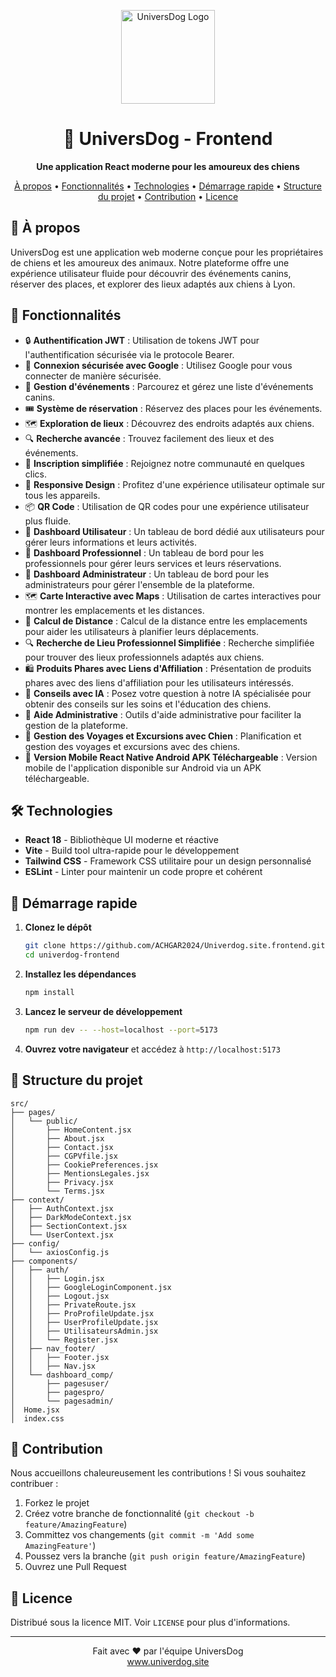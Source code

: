 <p align="center">
  <a href="https://univerdog.site" target="_blank">
    <img src="https://univerdog.site/src/images/logo.png" width="150" alt="UniversDog Logo">
  </a>
</p>

<h1 align="center">🐾 UniversDog - Frontend</h1>

<p align="center">
  <strong>Une application React moderne pour les amoureux des chiens</strong>
</p>

<p align="center">
  <a href="#-à-propos">À propos</a> •
  <a href="#-fonctionnalités">Fonctionnalités</a> •
  <a href="#-technologies">Technologies</a> •
  <a href="#-démarrage-rapide">Démarrage rapide</a> •
  <a href="#-structure-du-projet">Structure du projet</a> •
  <a href="#-contribution">Contribution</a> •
  <a href="#-licence">Licence</a>
</p>

## 📘 À propos

UniversDog est une application web moderne conçue pour les propriétaires de chiens et les amoureux des animaux. Notre plateforme offre une expérience utilisateur fluide pour découvrir des événements canins, réserver des places, et explorer des lieux adaptés aux chiens à Lyon.

## 🌟 Fonctionnalités

- 🔒 **Authentification JWT** : Utilisation de tokens JWT pour l'authentification sécurisée via le protocole Bearer.
- 🔐 **Connexion sécurisée avec Google** : Utilisez Google pour vous connecter de manière sécurisée.
- 🎉 **Gestion d'événements** : Parcourez et gérez une liste d'événements canins.
- 🎟️ **Système de réservation** : Réservez des places pour les événements.
- 🗺️ **Exploration de lieux** : Découvrez des endroits adaptés aux chiens.
- 🔍 **Recherche avancée** : Trouvez facilement des lieux et des événements.
- 📝 **Inscription simplifiée** : Rejoignez notre communauté en quelques clics.
- 📱 **Responsive Design** : Profitez d'une expérience utilisateur optimale sur tous les appareils.
- 📦 **QR Code** : Utilisation de QR codes pour une expérience utilisateur plus fluide.
- 🚀 **Dashboard Utilisateur** : Un tableau de bord dédié aux utilisateurs pour gérer leurs informations et leurs activités.
- 🚀 **Dashboard Professionnel** : Un tableau de bord pour les professionnels pour gérer leurs services et leurs réservations.
- 🚀 **Dashboard Administrateur** : Un tableau de bord pour les administrateurs pour gérer l'ensemble de la plateforme.
- 🗺️ **Carte Interactive avec Maps** : Utilisation de cartes interactives pour montrer les emplacements et les distances.
- 🚗 **Calcul de Distance** : Calcul de la distance entre les emplacements pour aider les utilisateurs à planifier leurs déplacements.
- 🔍 **Recherche de Lieu Professionnel Simplifiée** : Recherche simplifiée pour trouver des lieux professionnels adaptés aux chiens.
- 🛍️ **Produits Phares avec Liens d'Affiliation** : Présentation de produits phares avec des liens d'affiliation pour les utilisateurs intéressés.
- 🤖 **Conseils avec IA** : Posez votre question à notre IA spécialisée pour obtenir des conseils sur les soins et l'éducation des chiens.
- 🚧 **Aide Administrative** : Outils d'aide administrative pour faciliter la gestion de la plateforme.
- 🚗 **Gestion des Voyages et Excursions avec Chien** : Planification et gestion des voyages et excursions avec des chiens.
- 📱 **Version Mobile React Native Android APK Téléchargeable** : Version mobile de l'application disponible sur Android via un APK téléchargeable.

## 🛠 Technologies

- **React 18** - Bibliothèque UI moderne et réactive
- **Vite** - Build tool ultra-rapide pour le développement
- **Tailwind CSS** - Framework CSS utilitaire pour un design personnalisé
- **ESLint** - Linter pour maintenir un code propre et cohérent

## 🚀 Démarrage rapide

1. **Clonez le dépôt**

   ```bash
   git clone https://github.com/ACHGAR2024/Univerdog.site.frontend.git
   cd univerdog-frontend
   ```

2. **Installez les dépendances**

   ```bash
   npm install
   ```

3. **Lancez le serveur de développement**

   ```bash
   npm run dev -- --host=localhost --port=5173
   ```

4. **Ouvrez votre navigateur** et accédez à `http://localhost:5173`

## 📁 Structure du projet

```
src/
├── pages/
│   └── public/
│       ├── HomeContent.jsx
│       ├── About.jsx
│       ├── Contact.jsx
│       ├── CGPVfile.jsx
│       ├── CookiePreferences.jsx
│       ├── MentionsLegales.jsx
│       ├── Privacy.jsx
│       └── Terms.jsx
├── context/
│   ├── AuthContext.jsx
│   ├── DarkModeContext.jsx
│   ├── SectionContext.jsx
│   └── UserContext.jsx
├── config/
│   └── axiosConfig.js
├── components/
│   ├── auth/
│   │   ├── Login.jsx
│   │   ├── GoogleLoginComponent.jsx
│   │   ├── Logout.jsx
│   │   ├── PrivateRoute.jsx
│   │   ├── ProProfileUpdate.jsx
│   │   ├── UserProfileUpdate.jsx
│   │   ├── UtilisateursAdmin.jsx
│   │   └── Register.jsx
│   ├── nav_footer/
│   │   ├── Footer.jsx
│   │   ├── Nav.jsx
│   └── dashboard_comp/
│       ├── pagesuser/
│       ├── pagespro/
│       └── pagesadmin/
│  Home.jsx
│  index.css

```

## 🤝 Contribution

Nous accueillons chaleureusement les contributions ! Si vous souhaitez contribuer :

1. Forkez le projet
2. Créez votre branche de fonctionnalité (`git checkout -b feature/AmazingFeature`)
3. Committez vos changements (`git commit -m 'Add some AmazingFeature'`)
4. Poussez vers la branche (`git push origin feature/AmazingFeature`)
5. Ouvrez une Pull Request

## 📄 Licence

Distribué sous la licence MIT. Voir `LICENSE` pour plus d'informations.

---

<p align="center">
  Fait avec ❤️ par l'équipe UniversDog
  <br>
  <a href="https://univerdog.site">www.univerdog.site</a>
</p>
